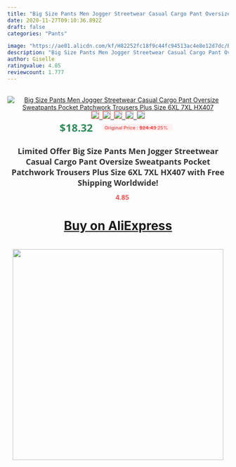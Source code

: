 ```yaml
---
title: "Big Size Pants Men Jogger Streetwear Casual Cargo Pant Oversize Sweatpants Pocket Patchwork Trousers Plus Size 6XL 7XL HX407"
date: 2020-11-27T09:10:36.892Z
draft: false
categories: "Pants"

image: "https://ae01.alicdn.com/kf/H82252fc18f9c44fc94513ac4e8e12d7dc/Big-Size-Pants-Men-Jogger-Streetwear-Casual-Cargo-Pant-Oversize-Sweatpants-Pocket-Patchwork-Trousers-Plus-Size.jpg"
description: "Big Size Pants Men Jogger Streetwear Casual Cargo Pant Oversize Sweatpants Pocket Patchwork Trousers Plus Size 6XL 7XL HX407"
author: Giselle
ratingvalue: 4.85
reviewcount: 1.777
---
```

<br>
<div style="text-align: center;">
<a href="https://s.click.aliexpress.com/e/_AbkfYt" target="_blank" rel="nofollow noopener noreferrer"><img alt="Big Size Pants Men Jogger Streetwear Casual Cargo Pant Oversize Sweatpants Pocket Patchwork Trousers Plus Size 6XL 7XL HX407" class="magnifier-image" src="https://ae01.alicdn.com/kf/H82252fc18f9c44fc94513ac4e8e12d7dc/Big-Size-Pants-Men-Jogger-Streetwear-Casual-Cargo-Pant-Oversize-Sweatpants-Pocket-Patchwork-Trousers-Plus-Size.jpg_640x640.jpg">
<br>
<img style="border:1px solid salmon" src="https://ae01.alicdn.com/kf/H82252fc18f9c44fc94513ac4e8e12d7dc/Big-Size-Pants-Men-Jogger-Streetwear-Casual-Cargo-Pant-Oversize-Sweatpants-Pocket-Patchwork-Trousers-Plus-Size.jpg_120x120.jpg">&nbsp;&nbsp;<img style="border:1px solid salmon" src="https://ae01.alicdn.com/kf/Hddf700b345934229b24e11dd039ebc8c3/Big-Size-Pants-Men-Jogger-Streetwear-Casual-Cargo-Pant-Oversize-Sweatpants-Pocket-Patchwork-Trousers-Plus-Size.jpg_120x120.jpg">&nbsp;&nbsp;<img style="border:1px solid salmon" src="https://ae01.alicdn.com/kf/H5c8761740ee148f9aa6c54fa7a6d1377q/Big-Size-Pants-Men-Jogger-Streetwear-Casual-Cargo-Pant-Oversize-Sweatpants-Pocket-Patchwork-Trousers-Plus-Size.jpg_120x120.jpg">&nbsp;&nbsp;<img style="border:1px solid salmon" src="https://ae01.alicdn.com/kf/H4d8196e6d4804ff798f882553e3a7ce7k/Big-Size-Pants-Men-Jogger-Streetwear-Casual-Cargo-Pant-Oversize-Sweatpants-Pocket-Patchwork-Trousers-Plus-Size.jpg_120x120.jpg">&nbsp;&nbsp;<img style="border:1px solid salmon" src="https://ae01.alicdn.com/kf/Ha12dab2a54b046f9acc0b186c6bf2a3d7/Big-Size-Pants-Men-Jogger-Streetwear-Casual-Cargo-Pant-Oversize-Sweatpants-Pocket-Patchwork-Trousers-Plus-Size.jpg_120x120.jpg"></a></div><br0>
<div style="text-align: center;"><span style="background-color: white; border: 0px; box-sizing: border-box; color: seagreen; display: inline-block; font-family: &quot;open sans&quot; , &quot;arial&quot; , &quot;helvetica&quot; , sans-serif , &quot;heiti&quot;; font-size: 24px; font-stretch: inherit; font-weight: 700; line-height: inherit; margin: 0px 10px 0px 0px; padding: 0px; vertical-align: middle;">$18.32 </span>
<span style="background: rgb(255 , 241 , 241); border-radius: 3px; border: 0px; box-sizing: border-box; color: #ff4747; display: inline-block; font-family: inherit; font-size: 12px; font-stretch: inherit; font-style: inherit; font-variant: inherit; font-weight: 600; line-height: inherit; margin: 0px; padding: 2px 5px; transform: scale(0.9); vertical-align: middle;">Original Price : <b style="text-decoration: line-through;">$24.43 </b> 25%&nbsp;&nbsp;</span></div>
<h1 style="color: #333333; display: inline-block; font-family: &quot;open sans&quot; , &quot;arial&quot; , &quot;helvetica&quot; , sans-serif , &quot;heiti&quot;; font-size: 18px; font-stretch: inherit; font-weight: 700; text-align: center;">Limited Offer Big Size Pants Men Jogger Streetwear Casual Cargo Pant Oversize Sweatpants Pocket Patchwork Trousers Plus Size 6XL 7XL HX407 with Free Shipping Worldwide!</h1>
<div style="color: #ff4747; text-align: center;">
<img src="https://4.bp.blogspot.com/-M0ZcTcb-5uY/XleCXlxnR4I/AAAAAAAAAEc/OrjgMkXV1oMQFaCRZj5HQwOCBcu3w1FegCPcBGAYYCw/s1600/star.png" style="height: 15px;">&nbsp;<b>4.85</b></div>
<div class="button_cont" align="center"><a class="buynow_a" href="https://s.click.aliexpress.com/e/_AbkfYt" target="_blank" rel="nofollow noopener noreferrer"><H1>Buy on AliExpress</H1></a></div><br>
<div class="separator" style="clear: both; text-align: center;">
<img src="https://lh3.googleusercontent.com/-pTy5HemUv9M/XlePHvY0dAI/AAAAAAAAAE4/0nX5iRUoIWY8eMW9Dpxeirr157OZliDIgCLcBGAsYHQ/s1600/badge.gif" width="480">
</div>
